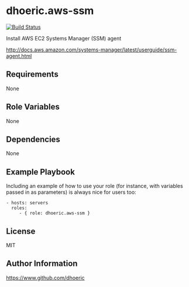 dhoeric.aws-ssm
=========

[![Build Status](https://travis-ci.org/dhoeric/ansible-aws-ssm.svg?branch=master)](https://travis-ci.org/dhoeric/ansible-aws-ssm)

Install AWS EC2 Systems Manager (SSM) agent

http://docs.aws.amazon.com/systems-manager/latest/userguide/ssm-agent.html

Requirements
------------

None

Role Variables
--------------

None

Dependencies
------------

None

Example Playbook
----------------

Including an example of how to use your role (for instance, with variables passed in as parameters) is always nice for users too:

    - hosts: servers
      roles:
         - { role: dhoeric.aws-ssm }

License
-------

MIT

Author Information
------------------

https://www.github.com/dhoeric
